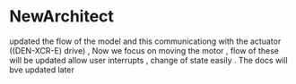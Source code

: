 # NewArchitect
updated the flow of the model and this communicationg with the actuator ((DEN-XCR-E) drive) , 
Now we focus on moving the motor , flow of these will be updated allow user interrupts , change of state easily . 
The docs will bve updated later
